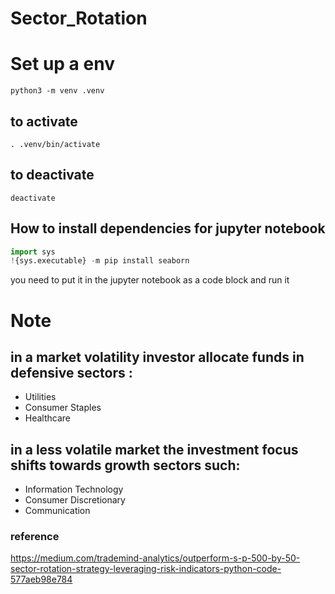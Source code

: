 # Sector_Rotation

# Set up a env 
```
python3 -m venv .venv
```
## to activate
```
. .venv/bin/activate
```

## to deactivate
```
deactivate
```

## How to install dependencies for jupyter notebook
```python
import sys
!{sys.executable} -m pip install seaborn
```
you need to put it in the jupyter notebook as a code block and run it

# Note
## in a market volatility investor allocate funds in defensive sectors :
- Utilities
- Consumer Staples
- Healthcare

## in a less volatile market the investment focus shifts towards growth sectors such:
- Information Technology
- Consumer Discretionary
- Communication


### reference
https://medium.com/trademind-analytics/outperform-s-p-500-by-50-sector-rotation-strategy-leveraging-risk-indicators-python-code-577aeb98e784